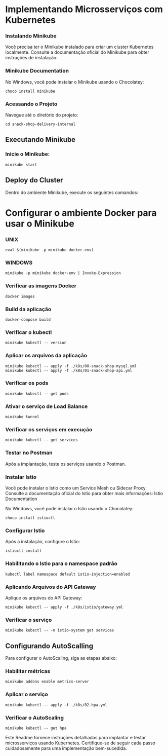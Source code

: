 # Implementando Microsserviços com Kubernetes

### Instalando Minikube

Você precisa ter o Minikube instalado para criar um cluster Kubernetes localmente. Consulte a documentação oficial do Minikube para obter instruções de instalação: 

### Minikube Documentation

No Windows, você pode instalar o Minikube usando o Chocolatey:

    choco install minikube

###  Acessando o Projeto
Navegue até o diretório do projeto:

    cd snack-shop-delivery-internal


## Executando Minikube
### Inicie o Minikube:


    minikube start

## Deploy do Cluster
Dentro do ambiente Minikube, execute os seguintes comandos:

# Configurar o ambiente Docker para usar o Minikube
### UNIX
    eval $(minikube -p minikube docker-env)
### WINDOWS
    minikube -p minikube docker-env | Invoke-Expression

### Verificar as imagens Docker
    docker images

### Build da aplicação
    docker-compose build

### Verificar o kubectl
    minikube kubectl -- version

### Aplicar os arquivos da aplicação
    minikube kubectl -- apply -f ./k8s/00-snack-shop-mysql.yml
    minikube kubectl -- apply -f ./k8s/01-snack-shop-api.yml

### Verificar os pods
    minikube kubectl -- get pods

### Ativar o serviço de Load Balance
    minikube tunnel

### Verificar os serviços em execução
    minikube kubectl -- get services

### Testar no Postman
Após a implantação, teste os serviços usando o Postman.

### Instalar Istio
Você pode instalar o Istio como um Service Mesh ou Sidecar Proxy. Consulte a documentação oficial do Istio para obter mais informações: Istio Documentation

No Windows, você pode instalar o Istio usando o Chocolatey:

    choco install istioctl

### Configurar Istio
Após a instalação, configure o Istio:

    istioctl install

### Habilitando o Istio para o namespace padrão
    kubectl label namespace default istio-injection=enabled

### Aplicando Arquivos do API Gateway
Aplique os arquivos do API Gateway:

    minikube kubectl -- apply -f ./k8s/istio/gateway.yml

### Verificar o serviço
    minikube kubectl -- -n istio-system get services

## Configurando AutoScalling
Para configurar o AutoScaling, siga as etapas abaixo:

### Habilitar métricas
    minikube addons enable metrics-server

### Aplicar o serviço
    minikube kubectl -- apply -f ./k8s/02-hpa.yml

### Verificar o AutoScaling
    minikube kubectl -- get hpa

Este Readme fornece instruções detalhadas para implantar e testar microsserviços usando Kubernetes. Certifique-se de seguir cada passo cuidadosamente para uma implementação bem-sucedida.